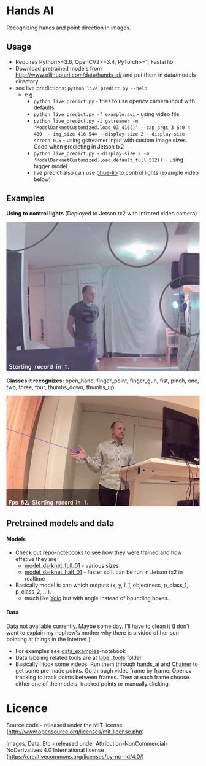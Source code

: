 # Hands AI

Recognizing hands and point direction in images.

## Usage

- Requires Python>=3.6, OpenCV2>=3.4, PyTorch>=1, Fastai lib
- Download pretrained models from http://www.ollihuotari.com/data/hands_ai/ and put them in data/models directory
- see live predictions: `python live_predict.py --help`
  - e.g.
    - `python live_predict.py` - tries to use opencv camera input with defaults
    - `python live_predict.py -f example.avi` - using video file
    - `python live_predict.py -i gstreamer -m 'ModelDarknetCustomized.load_03_416()' --cap_args 3 640 4 480  --img_size 416 544 --display-size 2 --display-size-screen 0.5` - using gstreamer input with custom image sizes. Good when predicting in Jetson tx2
    - `python live_predict.py --display-size 2 -m 'ModelDarknetCustomized.load_default_full_512()'`- using bigger model
    - live predict also can use [phue-lib](https://github.com/studioimaginaire/phue) to control lights (example video below)

## Examples

**Using to control lights** (Deployed to Jetson tx2 with infrared video camera)

![Hue Stuff](data/demos/hue_demo_3_optimized.gif)

**Classes it recognizes:** open_hand, finger_point, finger_gun, fist, pinch, one, two, three, four, thumbs_down, thumbs_up

![Classes Example](data/demos/demo_classes_2_both_hands_opt.gif)

## Pretrained models and data

#### Models

- Check out [repo-notebooks](https://github.com/holli/hands_ai/tree/master/notebooks) to see how they were trained and how effetive they are
  - [model_darknet_full_01](https://github.com/holli/hands_ai/blob/master/notebooks/model_darknet_full_01.ipynb) - various sizes
  - [model_darknet_half_01](https://github.com/holli/hands_ai/blob/master/notebooks/model_darknet_03_01.ipynb) - faster so it can be run in Jetson tx2 in realtime
- Basically model is cnn which outputs (x, y, &#238;, &#309;, objectness, p_class_1, p_class_2, ...).
  - much like [Yolo](https://pjreddie.com/darknet/yolo/) but with angle instead of bounding boxes.

#### Data

Data not available currently. Maybe some day. I'll have to clean it (I don't want to explain my nephew's mother why there is a video of her son pointing at things in the Internet.)

- For examples see [data_examples](https://github.com/holli/hands_ai/blob/master/notebooks/data_examples.ipynb)-notebook
- Data labeling related tools are at [label_tools](https://github.com/holli/hands_ai/tree/master/label_tools) folder.
- Basically I took some videos. Run them through hands_ai and [Chainer](https://github.com/DeNA/Chainer_Realtime_Multi-Person_Pose_Estimation) to get some pre made points. Go through video frame by frame. Opencv tracking to track points between frames. Then at each frame choose either one of the models, tracked points or manually clicking.


# Licence

Source code - released under the MIT license (http://www.opensource.org/licenses/mit-license.php)

Images, Data, Etc - released under Attribution-NonCommercial-NoDerivatives 4.0 International license (https://creativecommons.org/licenses/by-nc-nd/4.0/)





